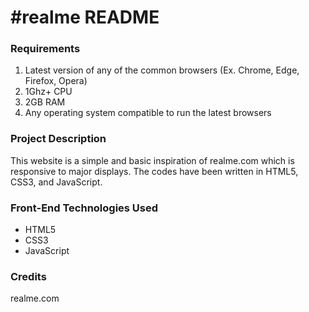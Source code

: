 # #realme README

### Requirements
1. Latest version of any of the common browsers (Ex. Chrome, Edge, Firefox, Opera)
2. 1Ghz+ CPU
3. 2GB RAM
4. Any operating system compatible to run the latest browsers

### Project Description
This website is a simple and basic inspiration of realme.com which is responsive to major displays. The codes have been written in HTML5, CSS3, and JavaScript.

### Front-End Technologies Used
* HTML5
* CSS3
* JavaScript
                  
 ### Credits
realme.com
